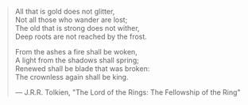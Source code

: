 > All that is gold does not glitter,  
> Not all those who wander are lost;  
> The old that is strong does not wither,  
> Deep roots are not reached by the frost.  
>  
> From the ashes a fire shall be woken,  
> A light from the shadows shall spring;  
> Renewed shall be blade that was broken:  
> The crownless again shall be king.  
>  
> — J.R.R. Tolkien, "The Lord of the Rings: The Fellowship of the Ring"
